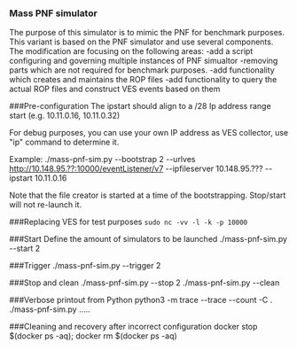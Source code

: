 ### Mass PNF simulator
The purpose of this simulator is to mimic the PNF for benchmark purposes.
This variant is based on the PNF simulator and use several components.
The modification are focusing on the following areas:
    -add a script configuring and governing multiple instances of PNF simualtor
    -removing parts which are not required for benchmark purposes.
    -add functionality which creates and maintains the ROP files
    -add functionality to query the actual ROP files and construct VES events based on them



###Pre-configuration
The ipstart should align to a /28 Ip address range start (e.g. 10.11.0.16, 10.11.0.32)

For debug purposes, you can use your own IP address as VES collector, use "ip" command to determine it.

Example:
./mass-pnf-sim.py  --bootstrap 2 --urlves http://10.148.95.??:10000/eventListener/v7 --ipfileserver 10.148.95.??? --ipstart 10.11.0.16

Note that the file creator is started at a time of the bootstrapping.
Stop/start will not re-launch it.

###Replacing VES for test purposes
`sudo nc -vv -l -k -p 10000`

###Start
Define the amount of simulators to be launched
./mass-pnf-sim.py  --start 2

###Trigger
./mass-pnf-sim.py  --trigger 2

###Stop and clean
./mass-pnf-sim.py  --stop 2
./mass-pnf-sim.py  --clean

###Verbose printout from Python
python3 -m trace --trace --count -C . ./mass-pnf-sim.py .....

###Cleaning and recovery after incorrect configuration
docker stop $(docker ps -aq); docker rm $(docker ps -aq)
